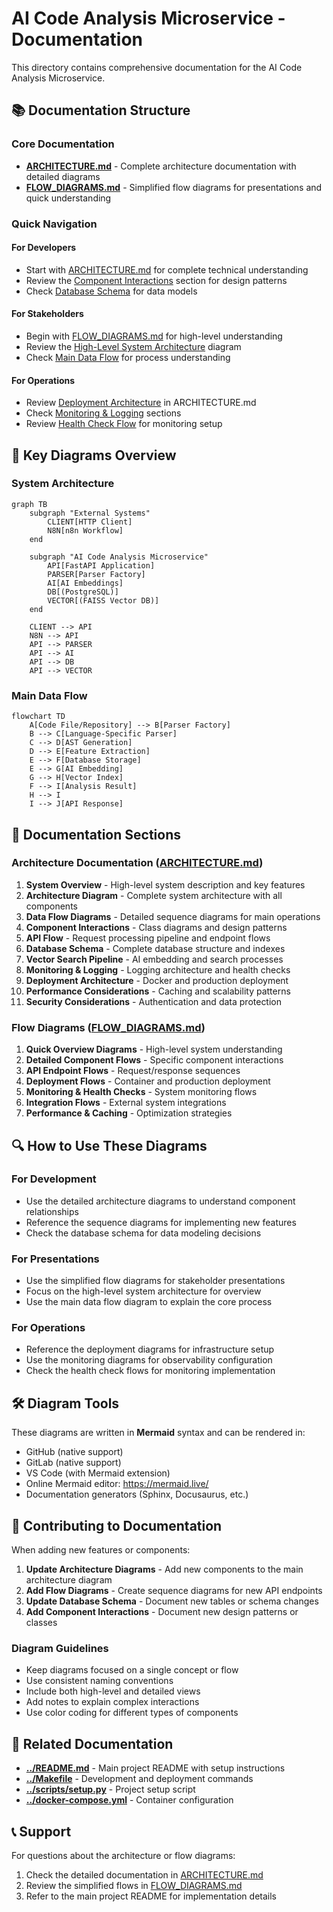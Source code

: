 # AI Code Analysis Microservice - Documentation

This directory contains comprehensive documentation for the AI Code Analysis Microservice.

## 📚 Documentation Structure

### Core Documentation
- **[ARCHITECTURE.md](./ARCHITECTURE.md)** - Complete architecture documentation with detailed diagrams
- **[FLOW_DIAGRAMS.md](./FLOW_DIAGRAMS.md)** - Simplified flow diagrams for presentations and quick understanding

### Quick Navigation

#### For Developers
- Start with [ARCHITECTURE.md](./ARCHITECTURE.md) for complete technical understanding
- Review the [Component Interactions](#component-interactions) section for design patterns
- Check [Database Schema](#database-schema) for data models

#### For Stakeholders
- Begin with [FLOW_DIAGRAMS.md](./FLOW_DIAGRAMS.md) for high-level understanding
- Review the [High-Level System Architecture](#1-high-level-system-architecture) diagram
- Check [Main Data Flow](#2-main-data-flow---code-analysis) for process understanding

#### For Operations
- Review [Deployment Architecture](#deployment-architecture) in ARCHITECTURE.md
- Check [Monitoring & Logging](#monitoring--logging) sections
- Review [Health Check Flow](#health-check-flow) for monitoring setup

## 🎯 Key Diagrams Overview

### System Architecture
```mermaid
graph TB
    subgraph "External Systems"
        CLIENT[HTTP Client]
        N8N[n8n Workflow]
    end
    
    subgraph "AI Code Analysis Microservice"
        API[FastAPI Application]
        PARSER[Parser Factory]
        AI[AI Embeddings]
        DB[(PostgreSQL)]
        VECTOR[(FAISS Vector DB)]
    end
    
    CLIENT --> API
    N8N --> API
    API --> PARSER
    API --> AI
    API --> DB
    API --> VECTOR
```

### Main Data Flow
```mermaid
flowchart TD
    A[Code File/Repository] --> B[Parser Factory]
    B --> C[Language-Specific Parser]
    C --> D[AST Generation]
    D --> E[Feature Extraction]
    E --> F[Database Storage]
    E --> G[AI Embedding]
    G --> H[Vector Index]
    F --> I[Analysis Result]
    H --> I
    I --> J[API Response]
```

## 📖 Documentation Sections

### Architecture Documentation ([ARCHITECTURE.md](./ARCHITECTURE.md))

1. **System Overview** - High-level system description and key features
2. **Architecture Diagram** - Complete system architecture with all components
3. **Data Flow Diagrams** - Detailed sequence diagrams for main operations
4. **Component Interactions** - Class diagrams and design patterns
5. **API Flow** - Request processing pipeline and endpoint flows
6. **Database Schema** - Complete database structure and indexes
7. **Vector Search Pipeline** - AI embedding and search processes
8. **Monitoring & Logging** - Logging architecture and health checks
9. **Deployment Architecture** - Docker and production deployment
10. **Performance Considerations** - Caching and scalability patterns
11. **Security Considerations** - Authentication and data protection

### Flow Diagrams ([FLOW_DIAGRAMS.md](./FLOW_DIAGRAMS.md))

1. **Quick Overview Diagrams** - High-level system understanding
2. **Detailed Component Flows** - Specific component interactions
3. **API Endpoint Flows** - Request/response sequences
4. **Deployment Flows** - Container and production deployment
5. **Monitoring & Health Checks** - System monitoring flows
6. **Integration Flows** - External system integrations
7. **Performance & Caching** - Optimization strategies

## 🔍 How to Use These Diagrams

### For Development
- Use the detailed architecture diagrams to understand component relationships
- Reference the sequence diagrams for implementing new features
- Check the database schema for data modeling decisions

### For Presentations
- Use the simplified flow diagrams for stakeholder presentations
- Focus on the high-level system architecture for overview
- Use the main data flow diagram to explain the core process

### For Operations
- Reference the deployment diagrams for infrastructure setup
- Use the monitoring diagrams for observability configuration
- Check the health check flows for monitoring implementation

## 🛠️ Diagram Tools

These diagrams are written in **Mermaid** syntax and can be rendered in:
- GitHub (native support)
- GitLab (native support)
- VS Code (with Mermaid extension)
- Online Mermaid editor: https://mermaid.live/
- Documentation generators (Sphinx, Docusaurus, etc.)

## 📝 Contributing to Documentation

When adding new features or components:

1. **Update Architecture Diagrams** - Add new components to the main architecture diagram
2. **Add Flow Diagrams** - Create sequence diagrams for new API endpoints
3. **Update Database Schema** - Document new tables or schema changes
4. **Add Component Interactions** - Document new design patterns or classes

### Diagram Guidelines

- Keep diagrams focused on a single concept or flow
- Use consistent naming conventions
- Include both high-level and detailed views
- Add notes to explain complex interactions
- Use color coding for different types of components

## 🔗 Related Documentation

- **[../README.md](../README.md)** - Main project README with setup instructions
- **[../Makefile](../Makefile)** - Development and deployment commands
- **[../scripts/setup.py](../scripts/setup.py)** - Project setup script
- **[../docker-compose.yml](../docker-compose.yml)** - Container configuration

## 📞 Support

For questions about the architecture or flow diagrams:
1. Check the detailed documentation in [ARCHITECTURE.md](./ARCHITECTURE.md)
2. Review the simplified flows in [FLOW_DIAGRAMS.md](./FLOW_DIAGRAMS.md)
3. Refer to the main project README for implementation details 